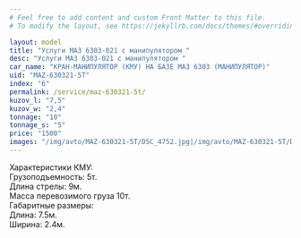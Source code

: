 ```yaml
---
# Feel free to add content and custom Front Matter to this file.
# To modify the layout, see https://jekyllrb.com/docs/themes/#overriding-theme-defaults

layout: model
title: "Услуги МАЗ 6303-021 с манипулятором "
desc: "Услуги МАЗ 6303-021 с манипулятором "
car_name: "КРАН-МАНИПУЛЯТОР (КМУ) НА БАЗЕ МАЗ 6303 (МАНИПУЛЯТОР)"
uid: "MAZ-630321-5T"
index: "6"
permalink: /service/maz-630321-5t/
kuzov_l: "7,5"
kuzov_w: "2,4"
tonnage: "10"
tonnage_s: "5"
price: "1500"
images: "/img/avto/MAZ-630321-5T/DSC_4752.jpg|/img/avto/MAZ-630321-5T/DSC_4753.jpg"
---
```


Характеристики КМУ:  
Грузоподъемность: 5т.  
Длина стрелы: 9м.  
Масса перевозимого груза 10т.  
Габаритные размеры:  
Длина: 7.5м.  
Ширина: 2.4м.